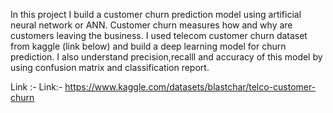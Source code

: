 In this project I build a customer churn prediction model using artificial neural network or ANN. Customer churn measures how and why are customers leaving the business. I  used telecom customer churn dataset from kaggle (link below) and build a deep learning model for churn prediction. I also understand precision,recalll and accuracy of this model by using confusion matrix and classification report.

Link :- Link:- https://www.kaggle.com/datasets/blastchar/telco-customer-churn
